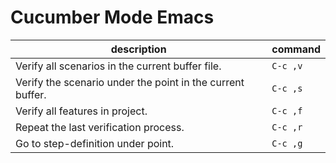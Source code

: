 Cucumber Mode Emacs
====================

description                       |  command
--------------------------------- | ----------
Verify all scenarios in the current buffer file.| ```C-c ,v```
Verify the scenario under the point in the current buffer.| ```C-c ,s```
Verify all features in project. | ```C-c ,f```
Repeat the last verification process.| ```C-c ,r```
Go to step-definition under point.| ```C-c ,g```
